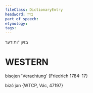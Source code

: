 ```yaml
---
fileClass: DictionaryEntry
headword: בזיון
part_of_speech: 
etymology: 
tags: 
---
```

בזיון
־ות
דער

WESTERN
========

bisojen 'Verachtung' {Friedrich 1784: 17}

bizɔ́ˑjən {WTCP, Vác, 47197}